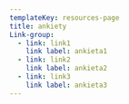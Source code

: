 ```yaml
---
templateKey: resources-page
title: ankiety
Link-group:
  - link: link1
    link label: ankieta1
  - link: link2
    link label: ankieta2
  - link: link3
    link label: ankieta3
---
```


